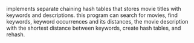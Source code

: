 implements separate chaining hash tables that stores movie titles with keywords and descriptions. this program can search for movies, find keywords, keyword occurrences and its distances, the movie description with the shortest distance between keywords, create hash tables, and rehash.
